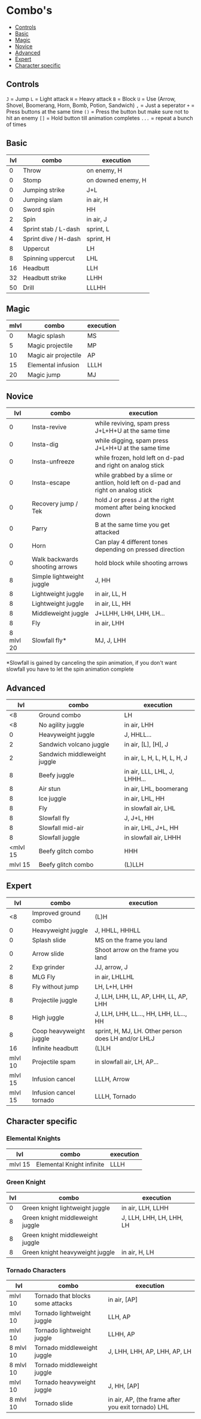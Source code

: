 # Combo's

- [Controls](#controls)
- [Basic](#basic)
- [Magic](#magic)
- [Novice](#novice)
- [Advanced](#advanced)
- [Expert](#expert)
- [Character specific](#character)

## <a name="controls"></a>Controls

`J` = Jump
`L` = Light attack
`H` = Heavy attack
`B` = Block
`U` = Use (Arrow, Shovel, Boomerang, Horn, Bomb, Potion, Sandwich)
`,` = Just a seperator
`+` = Press buttons at the same time
`()` = Press the button but make sure not to hit an enemy
`[]` = Hold button till animation completes
`...` = repeat a bunch of times

## <a name="basic"></a>Basic

lvl|combo|execution
---|---|---
0|Throw|on enemy, H
0|Stomp|on downed enemy, H
0|Jumping strike|J+L
0|Jumping slam|in air, H
0|Sword spin|HH
2|Spin|in air, J
4|Sprint stab / L-dash|sprint, L
4|Sprint dive / H-dash|sprint, H
8|Uppercut|LH
8|Spinning uppercut|LHL
16|Headbutt|LLH
32|Headbutt strike|LLHH
50|Drill|LLLHH

## <a name="magic"></a>Magic

mlvl|combo|execution
---|---|---
0|Magic splash|MS
5|Magic projectile|MP
10|Magic air projectile|AP
15|Elemental infusion|LLLH
20|Magic jump|MJ

## <a name="novice"></a>Novice

lvl|combo|execution
---|---|---
0|Insta-revive|while reviving, spam press J+L+H+U at the same time
0|Insta-dig|while digging, spam press J+L+H+U at the same time
0|Insta-unfreeze|while frozen, hold left on d-pad and right on analog stick
0|Insta-escape|while grabbed by a slime or antlion, hold left on d-pad and right on analog stick
0|Recovery jump / Tek|hold J or press J at the right moment after being knocked down
0|Parry|B at the same time you get attacked
0|Horn|Can play 4 different tones depending on pressed direction
0|Walk backwards shooting arrows|hold block while shooting arrows
8|Simple lightweight juggle|J, HH
8|Lightweight juggle|in air, LL, H
8|Lightweight juggle|in air, LL, HH
8|Middleweight juggle|J+LLHH, LHH, LHH, LH...
8|Fly|in air, LHH
8 mlvl 20|Slowfall fly*|MJ, J, LHH

*Slowfall is gained by canceling the spin animation, if you don't want slowfall you have to let the spin animation complete

## <a name="advanced"></a>Advanced

lvl|combo|execution
---|---|---
<8|Ground combo|LH
<8|No agility juggle|in air, LHH
0|Heavyweight juggle|J, HHLL...
2|Sandwich volcano juggle|in air, [L], [H], J
2|Sandwich middleweight juggle|in air, L, H, L, H, L, H, J
8|Beefy juggle|in air, LLL, LHL, J, LHHH...
8|Air stun|in air, LHL, boomerang
8|Ice juggle|in air, LHL, HH
8|Fly|in slowfall air, LHL
8|Slowfall fly|J, J+L, HH
8|Slowfall mid-air|in air, LHL, J+L, HH
8|Slowfall juggle|in slowfall air, LHHH
<mlvl 15|Beefy glitch combo|HHH
mlvl 15|Beefy glitch combo|(L)LLH

## <a name="expert"></a>Expert

lvl|combo|execution
---|---|---
<8|Improved ground combo|(L)H
0|Heavyweight juggle|J, HHLL, HHHLL
0|Splash slide|MS on the frame you land
0|Arrow slide|Shoot arrow on the frame you land
2|Exp grinder|JJ, arrow, J
8|MLG Fly|in air, LHLLHL
8|Fly without jump|LH, L+H, LHH
8|Projectile juggle|J, LLH, LHH, LL, AP, LHH, LL, AP, LHH
8|High juggle|J, LLH, LHH, LL..., HH, LHH, LL..., HH
8|Coop heavyweight juggle|sprint, H, MJ, LH. Other person does LH and/or LHLJ
16|Infinite headbutt|(L)LH
mlvl 10|Projectile spam|in slowfall air, LH, AP...
mlvl 15|Infusion cancel|LLLH, Arrow
mlvl 15|Infusion cancel tornado|LLLH, Tornado

## <a name="character"></a>Character specific

### Elemental Knights

lvl|combo|execution
---|---|---
mlvl 15|Elemental Knight infinite|LLLH

### Green Knight

lvl|combo|execution
---|---|---
0|Green knight lightweight juggle|in air, LLH, LLHH
8|Green knight middleweight juggle|J, LLH, LHH, LH, LHH, LH
8|Green knight middleweight juggle|
8|Green knight heavyweight juggle|in air, H, LH

### Tornado Characters

lvl|combo|execution
---|---|---
mlvl 10|Tornado that blocks some attacks|in air, [AP]
mlvl 10|Tornado lightweight juggle|LLH, AP
mlvl 10|Tornado lightweight juggle|LLHH, AP
8 mlvl 10|Tornado middleweight juggle|J, LHH, LHH, AP, LHH, AP, LH
8 mlvl 10|Tornado middleweight juggle|
mlvl 10|Tornado heavyweight juggle|J, HH, [AP]
8 mlvl 10|Tornado slide|in air, AP, (the frame after you exit tornado) LHL
